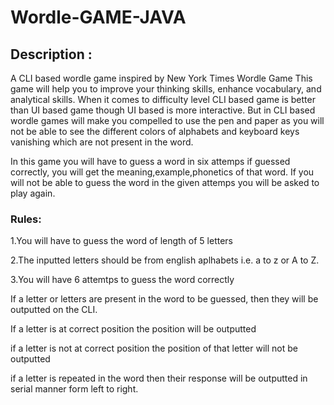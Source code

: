 # Wordle-GAME-JAVA

<h2>Description :</h2>
<p>A CLI based wordle game inspired by New York Times Wordle Game This game will help you to improve your thinking skills, enhance vocabulary, and analytical skills. When it comes to difficulty level CLI based game is better than UI based game though UI based is more interactive. But in CLI based wordle games will make you compelled to use the pen and paper as you will not be able to see the different colors of alphabets and keyboard keys vanishing which are not present in the word.</p>

<p>In this game you will have to guess a word in six attemps if guessed correctly, you will get the meaning,example,phonetics of that word. If you will not be able to guess the word in the given attemps you will be asked to play again.</p>

<h3>Rules:</h3>
<p>1.You will have to guess the word of length of 5 letters</p>
<p>2.The inputted letters should be from english aplhabets i.e. a to z or A to Z.</p>
<p>3.You will have 6 attemtps to guess the word correctly</p>
<p>If a letter or letters are present in the word to be guessed, then they will be outputted on the CLI.</p>
<p>If a letter is at correct position the position will be outputted</p>
<p>if a letter is not at correct position the position of that letter will not be outputted</p>
<p>if a letter is repeated in the word then their response will be outputted in serial manner form left to right.</p>
